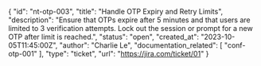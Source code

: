 {
  "id": "nt-otp-003",
  "title": "Handle OTP Expiry and Retry Limits",
  "description": "Ensure that OTPs expire after 5 minutes and that users are limited to 3 verification attempts. Lock out the session or prompt for a new OTP after limit is reached.",
  "status": "open",
  "created_at": "2023-10-05T11:45:00Z",
  "author": "Charlie Le",
  "documentation_related": [
    "conf-otp-001"
  ],
  "type": "ticket",
  "url": "https://jira.com/ticket/01"
}